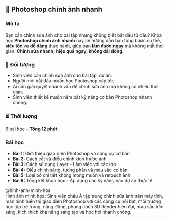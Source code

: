## 📌 Photoshop chỉnh ảnh nhanh  

### Mô tả  
Bạn cần chỉnh sửa ảnh cho bài tập nhưng không biết bắt đầu từ đâu? Khóa học **Photoshop chỉnh ảnh nhanh** này sẽ hướng dẫn bạn từng bước cụ thể, **siêu tốc** và **dễ dàng** thực hành, giúp bạn **làm được ngay** mà không mất thời gian. **Chỉnh sửa nhanh, hiệu quả ngay, không dài dòng.**  

### 🎯 Đối tượng  
- Sinh viên cần chỉnh sửa ảnh cho bài tập, dự án.  
- Người mới bắt đầu muốn học Photoshop cấp tốc.  
- Ai cần giải quyết nhanh vấn đề chỉnh sửa ảnh mà không có nhiều thời gian.  
- Sinh viên thiết kế muốn nắm bắt kỹ năng cơ bản Photoshop nhanh chóng.  

### ⏳ Thời lượng  
6 bài học – **Tổng 12 phút**  

### Bài học  
- **Bài 1:** Giới thiệu giao diện Photoshop và công cụ cơ bản  
- **Bài 2:** Cách cắt và điều chỉnh kích thước ảnh  
- **Bài 3:** Cách sử dụng Layer - Làm việc với các lớp  
- **Bài 4:** Điều chỉnh sáng, tương phản và màu sắc cơ bản  
- **Bài 5:** Loại bỏ chi tiết không mong muốn và retouch ảnh  
- **Bài 6:** Tổng kết khóa học - Áp dụng các kỹ năng vào dự án thực tế  

@hinh-anh-minh-hoa  
Hình ảnh minh họa: Sinh viên châu Á tập trung chỉnh sửa ảnh trên máy tính, màn hình hiển thị giao diện Photoshop với các công cụ nổi bật, môi trường học tập trẻ trung, năng động, phong cách 3D Render hiện đại, màu sắc tươi sáng, kích thích khả năng sáng tạo và học hỏi nhanh chóng.
